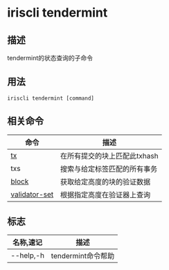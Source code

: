 # iriscli tendermint

## 描述
tendermint的状态查询的子命令

## 用法
```
iriscli tendermint [command]

```

## 相关命令

|命令|描述|
|---|---|
|[tx](https://github.com/StrawberryFlavor/irishub/blob/feature/docs/docs/zh/cli-client/tendermint/tx.md)|在所有提交的块上匹配此txhash|
| txs|搜索与给定标签匹配的所有事务|
|[block](https://github.com/StrawberryFlavor/irishub/blob/feature/docs/docs/zh/cli-client/tendermint/block.md)|获取给定高度的块的验证数据|
|[validator-set](https://github.com/StrawberryFlavor/irishub/blob/feature/docs/docs/zh/cli-client/tendermint/validator-set.md)|根据指定高度在验证器上查询|

## 标志
|名称,速记|描述|
|---|---|
|--help,-h|tendermint命令帮助|
